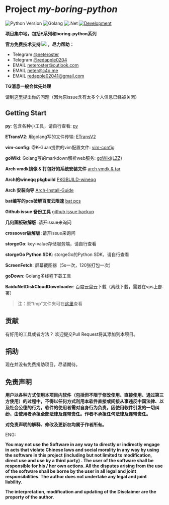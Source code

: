 # Project *my-boring-python*

![Python Version](https://img.shields.io/badge/python-3.x-green.svg)
![Golang](https://img.shields.io/badge/Go-Powered-blue.svg)
![.Net](https://img.shields.io/badge/.Net-Powered-green.svg)
[![Development](https://img.shields.io/badge/development-frozen-red.svg)](https://github.com/redapple0204/my-boring-python/blob/master/status.md)


**项目集中地，包括E系列和boring-python系列**

**官方免费技术支持 ![](https://tb2.bdstatic.com/tb/editor/images/face/i_f25.png?t=20140803) ，尽力帮助：**
* Telegram [@neteroster](https://t.me/neteroster)
* Telegram [@redapple0204](https://t.me/redapple0204)
* EMAIL neteroster@outlook.com
* EMAIL neter@c4o.me
* EMAIL redapple02041@gmail.com

**TG消息一般会优先处理**

请到[这里](https://github.com/redapple0204/my-boring-python/pull/177)提出你的问题（因为原issue含有太多个人信息已经被关闭）

## Getting Start

**py**: 包含各种小工具，请自行查看: [py](https://github.com/redapple0204/my-boring-python/tree/master/py)

**ETransV2**: 用golang写的文件传输: [ETransV2](https://github.com/redapple0204/my-boring-python/tree/master/project/ETransV2)

**vim-config**: @K-Guan提供的vim配置文件: [vim-config](https://github.com/redapple0204/my-boring-python/blob/master/script/vim-config.tar.gz)

**goWiki**: Golang写的markdown解析web服务: [goWiki(LZZ)](https://github.com/lizongzeshunshun/goWiki)

**Arch vmdk镜像 & 打包好的系统安装文件** [arch vmdk & tar](https://github.com/redapple0204/my-boring-python/wiki/Arch-%E8%99%9A%E6%8B%9F%E6%9C%BA%E9%95%9C%E5%83%8F-&-%E6%89%93%E5%8C%85%E5%A5%BD%E7%9A%84%E4%B8%80%E9%94%AE%E5%AE%89%E8%A3%85%E6%96%87%E4%BB%B6-%E4%B8%8B%E8%BD%BD)

**Arch的wineqq pkgbuild** [PKGBUILD-wineqq](https://github.com/redapple0204/my-boring-python/tree/master/PKGBUILD/PKGBUILD-wineqq)

**Arch 安装向导** [Arch-Install-Guide](https://github.com/redapple0204/my-boring-python/tree/master/tutorial/Arch-Install-Guide)


**bat编写的pcs破解百度云限速** [bat pcs](https://github.com/redapple0204/my-boring-python/tree/master/script/pcs_bat)

**Github issue 备份工具** [github issue backup](https://github.com/redapple0204/my-boring-python/tree/master/script/github-issue-backup)

**几何画板破解版** :请开issue来询问

**crossover破解版** :请开issue来询问

**storgeGo**: key-value存储服务端，请自行查看

**storgeGo Python SDK**: storgeGo的Python SDK，请自行查看

**ScreenFetch**: 屏幕截图器（5s一次，120张打包一次）

**goDown**: Golang多线程下载工具

**BaiduNetDiskCloudDownloader**: 百度云盘云下载（离线下载，需要在vps上部署）

> 注：原“tmp”文件夹可在[这里](https://tpedutw-my.sharepoint.com/personal/redapple0204_tp_edu_tw/_layouts/15/guestaccess.aspx?folderid=0c0979ec07a254a65b0688fd16589839d&authkey=AYV7MkuQhYIfLmp9HDAT_gM)查看


## 贡献

有好用的工具或者方法？ 欢迎提交Pull Request将其添加到本项目。

## 捐助

现在并没有免费捐助项目，尽请期待。

## 免责声明

**用户以各种方式使用本项目内软件（包括但不限于修改使用、直接使用、通过第三方使用）的过程中，不得以任何方式利用本软件直接或间接从事违反中国法律、以及社会公德的行为。软件的使用者需对自身行为负责，因使用软件引发的一切纠纷，由使用者承担全部法律及连带责任。作者不承担任何法律及连带责任。**

**对免责声明的解释、修改及更新权均属于作者所有。**

ENG:

**You may not use the Software in any way to directly or indirectly engage in acts that violate Chinese laws and social morality in any way by using the software in this project (including but not limited to modification, direct use and use by a third party) . The user of the software shall be responsible for his / her own actions. All the disputes arising from the use of the software shall be borne by the user in all legal and joint responsibilities. The author does not undertake any legal and joint liability.**

**The interpretation, modification and updating of the Disclaimer are the property of the author.**
